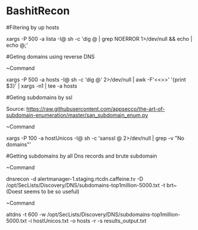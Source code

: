# BashitRecon

#Filtering by up hosts

xargs -P 500 -a lista -I@ sh -c 'dig @ | grep NOERROR 1>/dev/null && echo | echo @;'

#Geting domains using reverse DNS

~Command

xargs -P 500 -a hosts -I@ sh -c 'dig @' 2>/dev/null | awk -F'<<>>' '{print $3}' | xargs -n1 | tee -a hosts

#Geting subdomains by ssl

Source: https://raw.githubusercontent.com/appsecco/the-art-of-subdomain-enumeration/master/san_subdomain_enum.py

~Command

xargs -P 100 -a hostUnicos -I@ sh -c 'sanssl @ 2>/dev/null | grep -v "No domains"'

#Getting subdomains by all Dns records and brute subdomain

~Command

dnsrecon -d alertmanager-1.staging.rtcdn.caffeine.tv -D /opt/SecLists/Discovery/DNS/subdomains-top1million-5000.txt -t brt~
(Doest seems to be so useful)

~Command

altdns -t 600 -w /opt/SecLists/Discovery/DNS/subdomains-top1million-5000.txt -i hostUnicos.txt -o hosts -r -s results_output.txt
